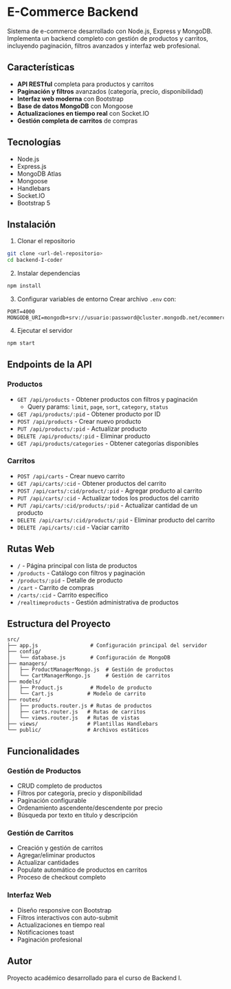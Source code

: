 # E-Commerce Backend

Sistema de e-commerce desarrollado con Node.js, Express y MongoDB. Implementa un backend completo con gestión de productos y carritos, incluyendo paginación, filtros avanzados y interfaz web profesional.

## Características

- **API RESTful** completa para productos y carritos
- **Paginación y filtros** avanzados (categoría, precio, disponibilidad)
- **Interfaz web moderna** con Bootstrap
- **Base de datos MongoDB** con Mongoose
- **Actualizaciones en tiempo real** con Socket.IO
- **Gestión completa de carritos** de compras

## Tecnologías

- Node.js
- Express.js
- MongoDB Atlas
- Mongoose
- Handlebars
- Socket.IO
- Bootstrap 5

## Instalación

1. Clonar el repositorio
```bash
git clone <url-del-repositorio>
cd backend-I-coder
```

2. Instalar dependencias
```bash
npm install
```

3. Configurar variables de entorno
Crear archivo `.env` con:
```
PORT=4000
MONGODB_URI=mongodb+srv://usuario:password@cluster.mongodb.net/ecommerce
```

4. Ejecutar el servidor
```bash
npm start
```

## Endpoints de la API

### Productos

- `GET /api/products` - Obtener productos con filtros y paginación
  - Query params: `limit`, `page`, `sort`, `category`, `status`
- `GET /api/products/:pid` - Obtener producto por ID
- `POST /api/products` - Crear nuevo producto
- `PUT /api/products/:pid` - Actualizar producto
- `DELETE /api/products/:pid` - Eliminar producto
- `GET /api/products/categories` - Obtener categorías disponibles

### Carritos

- `POST /api/carts` - Crear nuevo carrito
- `GET /api/carts/:cid` - Obtener productos del carrito
- `POST /api/carts/:cid/product/:pid` - Agregar producto al carrito
- `PUT /api/carts/:cid` - Actualizar todos los productos del carrito
- `PUT /api/carts/:cid/products/:pid` - Actualizar cantidad de un producto
- `DELETE /api/carts/:cid/products/:pid` - Eliminar producto del carrito
- `DELETE /api/carts/:cid` - Vaciar carrito

## Rutas Web

- `/` - Página principal con lista de productos
- `/products` - Catálogo con filtros y paginación
- `/products/:pid` - Detalle de producto
- `/cart` - Carrito de compras
- `/carts/:cid` - Carrito específico
- `/realtimeproducts` - Gestión administrativa de productos

## Estructura del Proyecto

```
src/
├── app.js                 # Configuración principal del servidor
├── config/
│   └── database.js        # Configuración de MongoDB
├── managers/
│   ├── ProductManagerMongo.js  # Gestión de productos
│   └── CartManagerMongo.js     # Gestión de carritos
├── models/
│   ├── Product.js         # Modelo de producto
│   └── Cart.js           # Modelo de carrito
├── routes/
│   ├── products.router.js # Rutas de productos
│   ├── carts.router.js   # Rutas de carritos
│   └── views.router.js   # Rutas de vistas
├── views/                # Plantillas Handlebars
└── public/               # Archivos estáticos
```

## Funcionalidades

### Gestión de Productos
- CRUD completo de productos
- Filtros por categoría, precio y disponibilidad
- Paginación configurable
- Ordenamiento ascendente/descendente por precio
- Búsqueda por texto en título y descripción

### Gestión de Carritos
- Creación y gestión de carritos
- Agregar/eliminar productos
- Actualizar cantidades
- Populate automático de productos en carritos
- Proceso de checkout completo

### Interfaz Web
- Diseño responsive con Bootstrap
- Filtros interactivos con auto-submit
- Actualizaciones en tiempo real
- Notificaciones toast
- Paginación profesional

## Autor

Proyecto académico desarrollado para el curso de Backend I.
